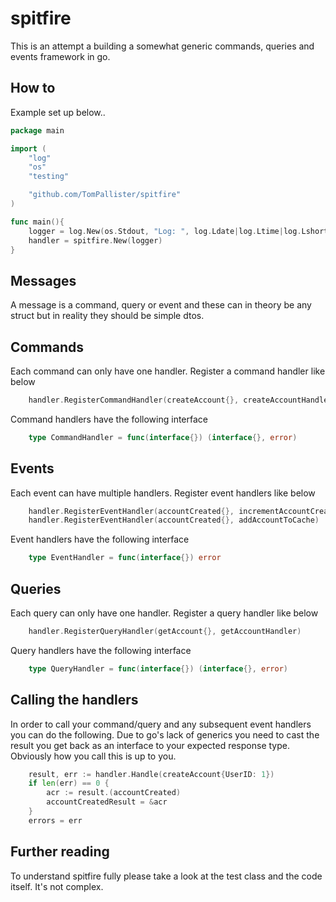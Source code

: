# spitfire

This is an attempt a building a somewhat generic commands, queries and events framework in go.

## How to

Example set up below..

```go
package main

import (
	"log"
	"os"
	"testing"

	"github.com/TomPallister/spitfire"
)

func main(){
    logger = log.New(os.Stdout, "Log: ", log.Ldate|log.Ltime|log.Lshortfile)
	handler = spitfire.New(logger)
}

```

## Messages
A message is a command, query or event and these can in theory be any struct but in reality they should be simple dtos.

## Commands
Each command can only have one handler. Register a command handler like below

```go
	handler.RegisterCommandHandler(createAccount{}, createAccountHandler)
```

Command handlers have the following interface

```go
    type CommandHandler = func(interface{}) (interface{}, error)
```

## Events
Each event can have multiple handlers. Register event handlers like below

```go
    handler.RegisterEventHandler(accountCreated{}, incrementAccountCreatedCount)
	handler.RegisterEventHandler(accountCreated{}, addAccountToCache)
```

Event handlers have the following interface

```go
    type EventHandler = func(interface{}) error
```

## Queries 
Each query can only have one handler. Register a query handler like below

```go
	handler.RegisterQueryHandler(getAccount{}, getAccountHandler)
```

Query handlers have the following interface

```go
    type QueryHandler = func(interface{}) (interface{}, error)
```

## Calling the handlers

In order to call your command/query and any subsequent event handlers you can do the following. Due to go's lack of
generics you need to cast the result you get back as an interface to your expected response type. Obviously how you 
call this is up to you.

```go
    result, err := handler.Handle(createAccount{UserID: 1})
	if len(err) == 0 {
		acr := result.(accountCreated)
		accountCreatedResult = &acr
	}
	errors = err
```

## Further reading
To understand spitfire fully please take a look at the test class and the code itself. It's not complex.